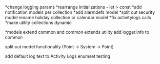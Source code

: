 *change logging params
*rearrange initializations - let > const
*add notification models per collection
*add alarmdefs model
*split out security model
rename holiday collection or calendar model
*fix activitylogs calls
*make utility collections dynamic

*models extend common and common extends utility
    add logger.info to common

split out model functionality (Point -> System -> Point)

add default log text to Activity Logs enumset
testing